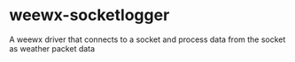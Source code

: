 # weewx-socketlogger
A weewx driver that connects to a socket and process data from the socket as weather packet data
